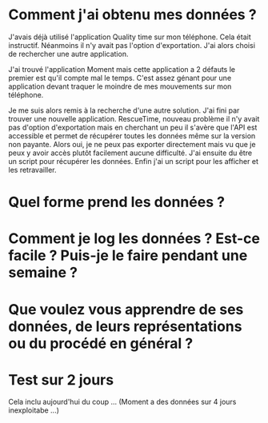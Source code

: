 # Comment  j'ai obtenu mes données ?
 J'avais déjà utilisé l'application Quality time sur mon téléphone. Cela était instructif.
Néanmoins il n'y avait pas l'option d'exportation. J'ai alors choisi de rechercher une autre application.

J'ai trouvé l'application Moment mais cette application a 2 défauts le premier est qu'il compte mal le temps. C'est assez génant pour une application devant traquer le moindre de mes mouvements sur mon téléphone. 

Je me suis alors remis à la recherche d'une autre solution. J'ai fini par trouver une nouvelle application. RescueTime, nouveau problème il n'y avait pas d'option d'exportation mais en cherchant un peu il s'avère que l'API est accessible et permet de récupérer toutes les données même sur la version non payante. Alors oui, je ne peux pas exporter directement
mais vu que je peux y avoir accès plutôt facilement aucune difficulté.
J'ai ensuite du être un script pour récupérer les données.
Enfin j'ai un script pour les afficher et les retravailler.

# Quel forme prend les données ?

# Comment je log les données ? Est-ce facile ? Puis-je le faire pendant une semaine ? 

# Que voulez vous apprendre de ses données, de leurs représentations ou du procédé en général ? 

# Test sur 2 jours

Cela inclu aujourd'hui du coup ... (Moment a des données sur 4 jours inexploitabe ...)
